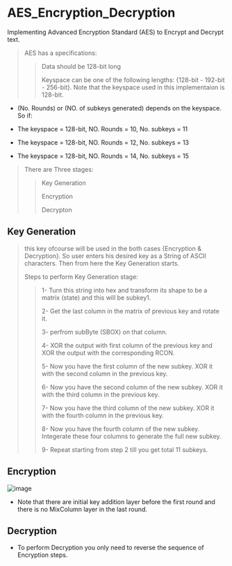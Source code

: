 # AES_Encryption_Decryption
Implementing Advanced Encryption Standard (AES) to Encrypt and Decrypt text.

> AES has a specifications:
>
>> Data should be 128-bit long
>>
>> Keyspace can be one of the following lengths: {128-bit - 192-bit - 256-bit}. Note that the keyspace used in this implementaion is 128-bit.

* (No. Rounds) or (NO. of subkeys generated) depends on the keyspace. So if:

* The keyspace = 128-bit, NO. Rounds = 10, No. subkeys = 11

* The keyspace = 128-bit, NO. Rounds = 12, No. subkeys = 13

* The keyspace = 128-bit, NO. Rounds = 14, No. subkeys = 15

> There are Three stages:
>
>> Key Generation
>>
>> Encryption
>>
>> Decrypton

## Key Generation

> this key ofcourse will be used in the both cases {Encryption & Decryption}. So user enters his desired key as a String of ASCII characters. Then from here the Key Generation starts.
>
> Steps to perform Key Generation stage:
>
>> 1- Turn this string into hex and transform its shape to be a matrix (state) and this will be subkey1.
>>
>> 2- Get the last column in the matrix of previous key and rotate it.
>> 
>> 3- perfrom subByte (SBOX) on that column.
>> 
>> 4- XOR the output with first column of the previous key and XOR the output with the corresponding RCON.
>> 
>> 5- Now you have the first column of the new subkey. XOR it with the second column in the previous key.
>> 
>> 6- Now you have the second column of the new subkey. XOR it with the third column in the previous key.
>> 
>> 7- Now you have the third column of the new subkey. XOR it with the fourth column in the previous key.
>> 
>> 8- Now you have the fourth column of the new subkey. Integerate these four columns to generate the full new subkey.
>> 
>> 9- Repeat starting from step 2 till you get total 11 subkeys.

## Encryption
![image](https://user-images.githubusercontent.com/68112462/204407927-91bd2c49-8bc0-4223-a065-517c72b81f98.png)

* Note that there are initial key addition layer before the first round and there is no MixColumn layer in the last round.

## Decryption

* To perform Decryption you only need to reverse the sequence of Encryption steps.
